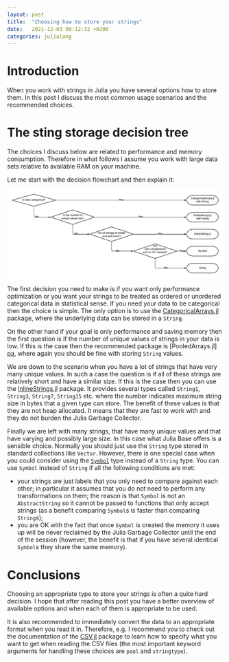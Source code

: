 ```yaml
---
layout: post
title:  "Choosing how to store your strings"
date:   2021-12-03 08:12:32 +0200
categories: julialang
---
```


# Introduction

When you work with strings in Julia you have several options how to store them.
In this post I discuss the most common usage scenarios and the recommended
choices.

# The sting storage decision tree

The choices I discuss below are related to performance and memory consumption.
Therefore in what follows I assume you work with large data sets relative to
available RAM on your machine.

Let me start with the decision flowchart and then explain it:

![String decision guideline flowchart](/assets/2021-12-03-stringdecisions.png)

The first decision you need to make is if you want only performance optimization
or you want your strings to be treated as ordered or unordered categorical data
in statistical sense. If you need your data to be categorical then the choice
is simple. The only option is to use the [CategoricalArrays.jl][ca] package,
where the underlying data can be stored in a `String`.

On the other hand if your goal is only performance and saving memory then the
first question is if the number of unique values of strings in your data is
low. If this is the case then the recommended package is [PooledArrays.jl]
[pa], where again you should be fine with storing `String` values.

We are down to the scenario when you have a lot of strings that have very many
unique values. In such a case the question is if all of these strings are
relatively short and have a similar size. If this is the case then you can use
the [InlineStrings.jl][is] package. It provides several types called `String1`,
`String3`, `String7`, `String15` etc. where the number indicates maximum string
size in bytes that a given type can store. The benefit of these values is that
they are not heap allocated. It means that they are fast to work with and they
do not burden the Julia Garbage Collector.

Finally we are left with many strings, that have many unique values and that
have varying and possibly large size. In this case what Julia Base offers is a
sensible choice. Normally you should just use the `String` type stored in
standard collections like `Vector`. However, there is one special case when
you could consider using the [`Symbol`][symb] type instead of a `String` type.
You can use `Symbol` instead of `String` if all the following conditions are
met:

* your strings are just labels that you only need to compare against each other;
  in particular it assumes that you do not need to perform any transformations
  on them; the reason is that `Symbol` is not an `AbstractString` so it cannot
  be passed to functions that only accept strings (as a benefit comparing
  `Symbol`s is faster than comparing `String`s);
* you are OK with the fact that once `Symbol` is created the memory it uses up
  will be never reclaimed by the Julia Garbage Collector until the end of the
  session (however, the benefit is that if you have several identical `Symbol`s
  they share the same memory).

# Conclusions

Choosing an appropriate type to store your strings is often a quite hard
decision. I hope that after reading this post you have a better overview of
available options and when each of them is appropriate to be used.

It is also recommended to immediately convert the data to an appropriate format
when you read it in. Therefore, e.g. I recommend you to check out the
documentation of the [CSV.jl][csv] package to learn how to specify what you
want to get when reading the CSV files (the most important keyword arguments
for handling these choices are `pool` and `stringtype`).

[ca]: https://github.com/JuliaData/CategoricalArrays.jl
[pa]: https://github.com/JuliaData/PooledArrays.jl
[is]: https://github.com/JuliaStrings/InlineStrings.jl
[symb]: https://docs.julialang.org/en/v1/manual/metaprogramming/#Symbols
[csv]: https://github.com/JuliaData/CSV.jl
